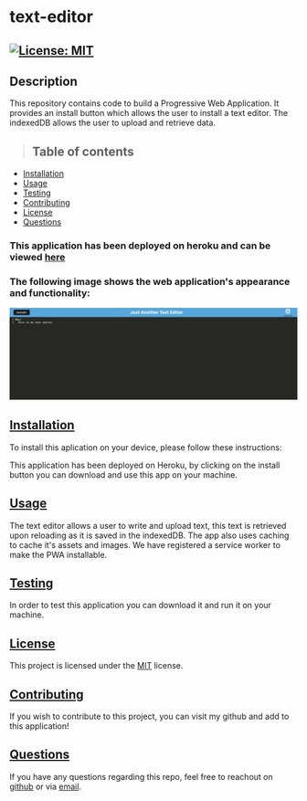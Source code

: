 # text-editor

## [![License: MIT](https://img.shields.io/badge/License-MIT-yellow.svg)](https://opensource.org/licenses/MIT)

## Description
This repository contains code to build a Progressive Web Application. It provides an install button which allows the user to install a text editor. The indexedDB allows the user to upload and retrieve data.

>## Table of contents

- [Installation](#installation)
- [Usage](#usage)
- [Testing](#testing)
- [Contributing](#contributing)
- [License](#license)
- [Questions](#questions)

### This application has been deployed on heroku and can be viewed [here](https://lit-shore-30583.herokuapp.com/)

### The following image shows the web application's appearance and functionality:

![screenshot](https://github.com/rashida53/text-editor/blob/main/text-editor.png?raw=true)

## [**Installation**](#table-of-contents)

To install this aplication on your device, please follow these instructions:

This application has been deployed on Heroku, by clicking on the install button you can download and use this app on your machine.


## [**Usage**](#table-of-contents)
The text editor allows a user to write and upload text, this text is retrieved upon reloading as it is saved in the indexedDB. The app also uses caching to cache it's assets and images. We have registered a service worker to make the PWA installable.

## [**Testing**](#table-of-contents)
In order to test this application you can download it and run it on your machine.


## [**License**](#table-of-contents)
This project is licensed under the [MIT](https://opensource.org/licenses/MIT) license.

## [**Contributing**](#table-of-contents)
If you wish to contribute to this project, you can visit my github and add to this application!


## [**Questions**](#table-of-contents)

If you have any questions regarding this repo, feel free to reachout on [github](https://github.com/rashida53) or via [email](rashidamk21@gmail.com).


